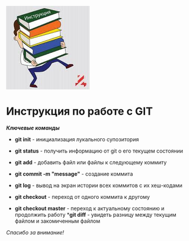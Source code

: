 ![Здесь картинка](GIT.jpg)

# Инструкция по работе с GIT

***Ключевые команды***

* __git init__ - инициализация лукального супозитория
* __git status__ - получить информацию от git о его текущем состоянии

* __git add__ - добавить файл или файлы к следующему коммиту

* __git commit -m "message"__ - создание коммита

* __git log__ - вывод на экран истории всех коммитов с их хеш-кодами

* __git checkout__ - переход от одного коммита к другому
* __git checkout master__ - переход к актуальному состоянию и продолжить работу
*__git diff__ - увидеть разницу между текущим файлом и закомиченным файлом


_Спасибо за внимание!_





